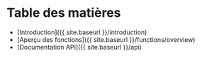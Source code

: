 # Table des matières
- [Introduction]({{ site.baseurl }}/introduction)
- [Aperçu des fonctions]({{ site.baseurl }}/functions/overview)
- [Documentation API]({{ site.baseurl }}/api)